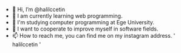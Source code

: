 - 👋 Hi, I’m @halilccetin
- 👀 I am currently learning web programming.
- 🌱 I'm studying computer programming at Ege University.
- 💞️ I want to cooperate to improve myself in software fields.
- 📫 How to reach me, you can find me on my instagram address. ' halilccetin '

<!---
halilccetin/halilccetin is a ✨ special ✨ repository because its `README.md` (this file) appears on your GitHub profile.
You can click the Preview link to take a look at your changes.
--->

